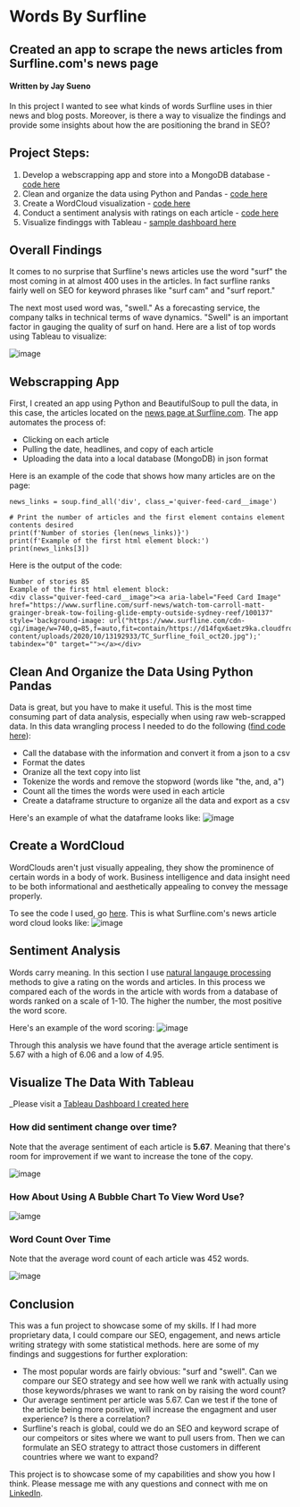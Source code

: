 # Words By Surfline
## Created an app to scrape the news articles from Surfline.com's news page
#### Written by Jay Sueno

In this project I wanted to see what kinds of words Surfline uses in thier news and blog posts. Moreover, is there a way to visualize the findings and provide some insights about how the are positioning the brand in SEO? 

## Project Steps:
1. Develop a webscrapping app and store into a MongoDB database - [code here](https://github.com/jaysueno/webscraping_surfline_blog/blob/main/app.py)
2. Clean and organize the data using Python and Pandas - [code here](https://github.com/jaysueno/webscraping_surfline_blog/blob/main/data_cleanup_notebook.ipynb)
3. Create a WordCloud visualization - [code here](https://github.com/jaysueno/webscraping_surfline_blog/blob/main/sufline_wordcloud_notebook.ipynb)
4. Conduct a sentiment analysis with ratings on each article - [code here](https://github.com/jaysueno/webscraping_surfline_blog/blob/main/sufline_wordcloud_notebook.ipynb)
5. Visualize findinggs with Tableau - [sample dashboard here](https://public.tableau.com/profile/jaysueno#!/vizhome/surflinewords/Dashboard1)

## Overall Findings
It comes to no surprise that Surfline's news articles use the word "surf" the most coming in at almost 400 uses in the articles. In fact surfline ranks fairly well on SEO for keyword phrases like "surf cam" and "surf report." 

The next most used word was, "swell." As a forecasting service, the company talks in technical terms of wave dynamics. "Swell" is an important factor in gauging the quality of surf on hand. Here are a list of top words using Tableau to visualize:

![image](images/words-barchart.jpg)

## Webscrapping App
First, I created an app using Python and BeautifulSoup to pull the data, in this case, the articles located on the [news page at Surfline.com](https://www.surfline.com/surf-news). The app automates the process of:
* Clicking on each article
* Pulling the date, headlines, and copy of each article
* Uploading the data into a local database (MongoDB) in json format

Here is an example of the code that shows how many articles are on the page:
```
news_links = soup.find_all('div', class_='quiver-feed-card__image')

# Print the number of articles and the first element contains element contents desired
print(f'Number of stories {len(news_links)}')
print(f'Example of the first html element block:')
print(news_links[3])
```
Here is the output of the code:
```
Number of stories 85
Example of the first html element block:
<div class="quiver-feed-card__image"><a aria-label="Feed Card Image" href="https://www.surfline.com/surf-news/watch-tom-carroll-matt-grainger-break-tow-foiling-glide-empty-outside-sydney-reef/100137" style='background-image: url("https://www.surfline.com/cdn-cgi/image/w=740,q=85,f=auto,fit=contain/https://d14fqx6aetz9ka.cloudfront.net/wp-content/uploads/2020/10/13192933/TC_Surfline_foil_oct20.jpg");' tabindex="0" target=""></a></div>
```

## Clean And Organize the Data Using Python Pandas 
Data is great, but you have to make it useful. This is the most time consuming part of data analysis, especially when using raw web-scrapped data. In this data wrangling process I needed to do the following ([find code here](data_cleanup_notebook.ipynb)):
* Call the database with the information and convert it from a json to a csv
* Format the dates
* Oranize all the text copy into list
* Tokenize the words and remove the stopword (words like "the, and, a")
* Count all the times the words were used in each article
* Create a dataframe structure to organize all the data and export as a csv

Here's an example of what the dataframe looks like:
![image](images/dataframe.jpg)

## Create a WordCloud
WordClouds aren't just visually appealing, they show the prominence of certain words in a body of work. Business intelligence and data insight need to be both informational and aesthetically appealing to convey the message properly. 

To see the code I used, go [here](surfline_wordcloud_notebook.ipynb). This is what Surfline.com's news article word cloud looks like:
![image](images/copy_wordcloud.png)

## Sentiment Analysis
Words carry meaning. In this section I use [natural langauge processing](https://towardsdatascience.com/real-time-sentiment-analysis-on-social-media-with-open-source-tools-f864ca239afe) methods to give a rating on the words and articles. In this process we compared each of the words in the article with words from a database of words ranked on a scale of 1-10. The higher the number, the most positive the word score. 

Here's an example of the word scoring:
![image](images/word-rating.jpg)

Through this analysis we have found that the average article sentiment is 5.67 with a high of 6.06 and a low of 4.95.

## Visualize The Data With Tableau
_Please visit a [Tableau Dashboard I created here](https://public.tableau.com/profile/jaysueno#!/vizhome/surflinewords/Dashboard1) 

### How did sentiment change over time?
Note that the average sentiment of each article is <b>5.67</b>. Meaning that there's room for improvement if we want to increase the tone of the copy.

![image](images/sentiment.jpg)

### How About Using A Bubble Chart To View Word Use?

![iamge](images/bubble.jpg)

### Word Count Over Time
Note that the average word count of each article was 452 words.

![image](images/wordcount.jpg)

## Conclusion
This was a fun project to showcase some of my skills. If I had more proprietary data, I could compare our SEO, engagement, and news article writing strategy with some statistical methods. here are some of my findings and suggestions for further exploration:
* The most popular words are fairly obvious: "surf and "swell". Can we compare our SEO strategy and see how well we rank with actually using those keywords/phrases we want to rank on by raising the word count?
* Our average sentiment per article was 5.67. Can we test if the tone of the article being more positive, will increase the engagment and user experience? Is there a correlation?
* Surfline's reach is global, could we do an SEO and keyword scrape of our compeitors or sites where we want to pull users from. Then we can formulate an SEO strategy to attract those customers in different countries where we want to expand?

This project is to showcase some of my capabilities and show you how I think. Please message me with any questions and connect with me on [LinkedIn](https://www.linkedin.com/in/jaysueno).